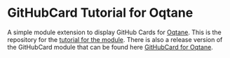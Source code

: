 # GitHubCard Tutorial for Oqtane
A simple module extension to display GitHub Cards for [Oqtane](https://github.com/oqtane/oqtane.framework).  This is the repository for the [tutorial for the module](https://ryanjagdfeld.com/!/7/build-a-module-extension-for-oqtane). There is also a release version of the GitHubCard module that can be found here [GitHubCard for Oqtane](https://github.com/ryanjagdfeld/GitHubCard).


